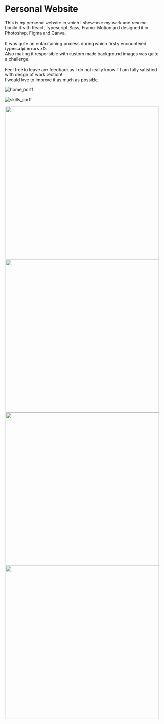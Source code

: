 <h1>Personal Website</h1>

<p>
This is my personal website in which I showcase my work and resume.
<br>
I build it with React, Typescript, Sass, Framer Motion and designed it in Photoshop, Figma and Canva.
<br><br>
It was quite an entarataining process during which firstly encountered typescript errors xD. 
<br>
Also making it responsible with custom made background images was quite a challenge.
<br><br>
Feel free to leave any feedback as I do not really know if I am fully satisfied with design of work section!
<br>
I would love to improve it as much as possible. 
</p>

![home_portf](https://user-images.githubusercontent.com/118491174/218147151-11c77d32-98ed-4b95-85e7-fea663765d6b.png)
<br><br>
![skills_portf](https://user-images.githubusercontent.com/118491174/218147175-96ebfbbf-a60e-4027-b468-bb674bdb6de4.png)
<br>

<div display="flex" justify="space-between" align="center">
    <img src="https://user-images.githubusercontent.com/118491174/218147197-1c325fa6-53e7-47e4-9af9-871610ded2e8.png" width="auto" height="500px" margin="auto"/>
    <img src="https://user-images.githubusercontent.com/118491174/218147209-3e52dbd8-8bab-4390-a875-e7e6d167448f.png" width="auto" height="500px" margin="auto"/>
    <img src="https://user-images.githubusercontent.com/118491174/218147217-3c4ed478-6176-42a8-9c93-70792c7ddbae.png" width="auto" height="500px" margin="auto"/>
    <img src="https://user-images.githubusercontent.com/118491174/218147222-cc31cbd0-7f7f-408b-acdd-ffac3f914476.png" width="auto" height="500px" margin="auto"/>
 </div>
